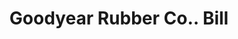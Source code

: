 ---
doi: 10.7916/D89W1SMR
date_other: '1887'
date_other_textual: '1887'
form: printed ephemera
genre:
- Invoices
name:
- Goodyear Rubber Co.
object_in_context_url: https://biggert.cul.columbia.edu/items/view/ave_biggert_00709
subject_hierarchical_geographic:
- St. Louis, Missouri, United States
subject_name:
- Goodyear Rubber Co.
title: Goodyear Rubber Co.. Bill
sort_title: Goodyear Rubber Co.. Bill
call_number: ave_biggert_00709
coordinates:
- 38.62722222222222,-90.19777777777779
pid: ave_biggert_00709
identifiers: ave_biggert_00709
permalink: /biggert/ave_biggert_00709/
layout: iiif-image-page
---
